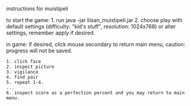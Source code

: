 instructions for muistipeli

to start the game:
	1. run java -jar liisan_muistipeli.jar
	2. choose play with default settings (difficulty: "kid's stuff", resolution: 1024x768)
   or alter settings, remember apply if desired.

in game:
	if desired, click mouse secondary to return main menu, caution: progress will not be saved.

	1. click face
	2. inspect picture
	3. vigilance
	4. find pair
	5. repeat 1-4.
	...
	6. inspect score as a perfection percent and you may return to main menu.
